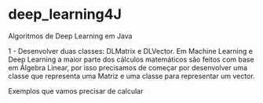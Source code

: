 # deep_learning4J
Algoritmos de Deep Learning em Java

1 - Desenvolver duas classes: DLMatrix e DLVector.
Em Machine Learning e Deep Learning a maior parte dos cálculos matemáticos são feitos com base em Álgebra Linear,
por isso precisamos de começar por desenvolver uma classe que representa uma Matriz e uma classe para representar
um vector.

Exemplos que vamos precisar de calcular




